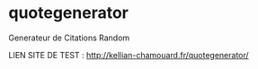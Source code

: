 # quotegenerator
Generateur de Citations Random

LIEN SITE DE TEST : http://kellian-chamouard.fr/quotegenerator/